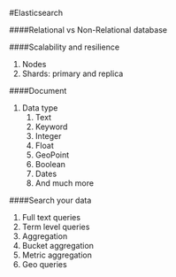 #Elasticsearch

####Relational vs Non-Relational database

####Scalability and resilience

1. Nodes
2. Shards: primary and replica

####Document

1. Data type
    1. Text 
    2. Keyword
    3. Integer
    4. Float
    5. GeoPoint
    6. Boolean
    7. Dates
    8. And much more



####Search your data

1. Full text queries
2. Term level queries
3. Aggregation
4. Bucket aggregation
5. Metric aggregation
6. Geo queries